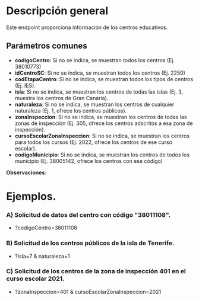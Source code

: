 # Descripción general

Este endpoint proporciona información de los centros educativos.

## Parámetros comunes
* **codigoCentro**: Si no se indica, se muestran todos los centros (Ej. 38010773)
* **idCentroSC**: Si no se indica, se muestran todos los centros (Ej. 2250)
* **codEtapaCentro**: Si no se indica, se muestran todos los tipos de centros (Ej. IES).
* **isla**: Si no se indica, se muestran los centros de todas las islas (Ej. 3, muestra los centros de Gran Canaria).
* **naturaleza**: Si no se indica, se muestran los centros de cualquier naturaleza (Ej. 1, ofrece los centros públicos).
* **zonaInspeccion**: Si no se indica, se muestran los centros de todas las zonas de inspección (Ej. 305, ofrece los centros adscritos a esa zona de inspección).
* **cursoEscolarZonaInspeccion**: Si no se indica, se muestran los centros para todos los cursos (Ej. 2022, ofrece los centros de ese curso escolar).
* **codigoMunicipio**: Si no se indica, se muestran los centros de todos los municipio (Ej. 38005142, ofrece los centros con ese código)

**Observaciones**:


# Ejemplos.
### A) Solicitud de datos del centro con código "38011108".

* ?codigoCentro=38011108

### B) Solicitud de los centros públicos de la isla de Tenerife.

* ?isla=7 & naturaleza=1

### C) Solicitud de los centros de la zona de inspección 401 en el curso escolar 2021. 

* ?zonaInspeccion=401 & cursoEscolarZonaInspeccion=2021


